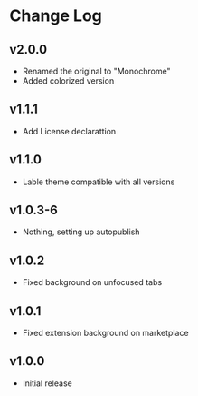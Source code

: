 # Change Log

## v2.0.0
- Renamed the original to "Monochrome"
- Added colorized version

## v1.1.1

- Add License declarattion

## v1.1.0

- Lable theme compatible with all versions

## v1.0.3-6

- Nothing, setting up autopublish

## v1.0.2

- Fixed background on unfocused tabs

## v1.0.1

- Fixed extension background on marketplace

## v1.0.0

- Initial release
